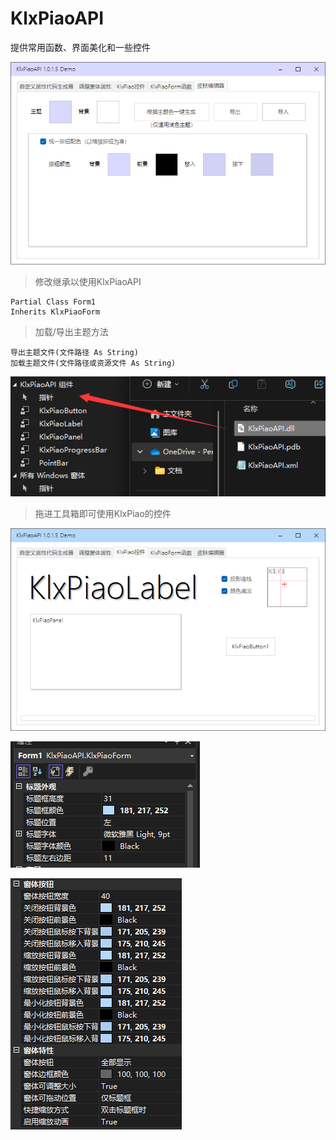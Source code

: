 # KlxPiaoAPI
提供常用函数、界面美化和一些控件

![此处输入图片的描述][1]

> 修改继承以使用KlxPiaoAPI

    Partial Class Form1
    Inherits KlxPiaoForm
    
> 加载/导出主题方法

    导出主题文件(文件路径 As String)
    加载主题文件(文件路径或资源文件 As String)
    
![此处输入图片的描述][2]

> 拖进工具箱即可使用KlxPiao的控件


![此处输入图片的描述][3]


![此处输入图片的描述][4]


![此处输入图片的描述][5]


  [1]: https://github.com/miniyu157/KlxPiaoAPI/blob/main/%E6%88%AA%E5%9B%BE/1.png
  [2]: https://github.com/miniyu157/KlxPiaoAPI/blob/main/%E6%88%AA%E5%9B%BE/5.png
  [3]: https://github.com/miniyu157/KlxPiaoAPI/blob/main/%E6%88%AA%E5%9B%BE/2.png
  [4]: https://github.com/miniyu157/KlxPiaoAPI/blob/main/%E6%88%AA%E5%9B%BE/3.png
  [5]: https://github.com/miniyu157/KlxPiaoAPI/blob/main/%E6%88%AA%E5%9B%BE/4.png
